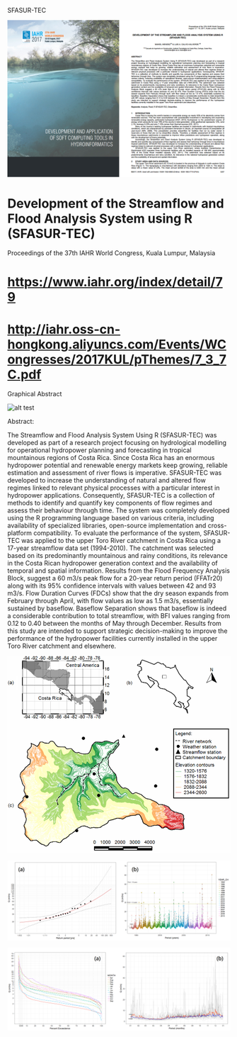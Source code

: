 SFASUR-TEC

![alt test](/SFAUR_TEC00.png)

# Development of the Streamflow and Flood Analysis System using R (SFASUR-TEC)

Proceedings of the 37th IAHR World Congress, Kuala Lumpur, Malaysia

# https://www.iahr.org/index/detail/79

# http://iahr.oss-cn-hongkong.aliyuncs.com/Events/WCongresses/2017KUL/pThemes/7_3_7C.pdf


Graphical Abstract

![alt test](/SFAUR_TEC01.png.png)

Abstract: 

The Streamflow and Flood Analysis System Using R (SFASUR-TEC) was developed as part of a research project focusing on hydrological modelling for operational hydropower planning and forecasting in tropical mountainous regions of Costa Rica. Since Costa Rica has an enormous hydropower potential and renewable energy markets keep growing, reliable estimation and assessment of river flows is imperative. SFASUR-TEC was developed to increase the understanding of natural and altered flow regimes linked to relevant physical processes with a particular interest in hydropower applications. Consequently, SFASUR-TEC is a collection of methods to identify and quantify key components of flow regimes and assess their behaviour through time. The system was completely developed using the R programming language based on various criteria, including availability of specialized libraries, open-source implementation and cross-platform compatibility. To evaluate the performance of the system, SFASUR-TEC was applied to the upper Toro River catchment in Costa Rica using a 17-year streamflow data set (1994-2010). The catchment was selected based on its predominantly mountainous and rainy conditions, its relevance in the Costa Rican hydropower generation context and the availability of temporal and spatial information. Results from the Flood Frequency Analysis Block, suggest a 60 m3/s peak flow for a 20-year return period (FFATr20) along with its 95% confidence intervals with values between 42 and 93 m3/s. Flow Duration Curves (FDCs) show that the dry season expands from February through April, with flow values as low as 1.5 m3/s, essentially sustained by baseflow. Baseflow Separation shows that baseflow is indeed a considerable contribution to total streamflow, with BFI values ranging from
0.12 to 0.40 between the months of May through December. Results from this study are intended to support strategic decision-making to improve the performance of the hydropower facilities currently installed in the upper Toro River catchment and elsewhere.


![alt test](/SFAUR_TEC02.png)

![alt test](/SFAUR_TEC03.png)

![alt test](/SFAUR_TEC04.png)
